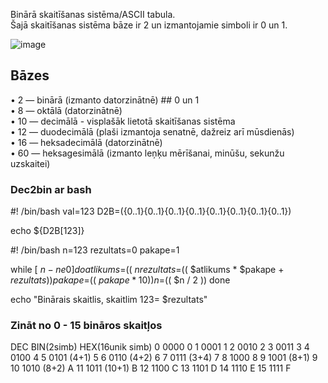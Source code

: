 Binārā skaitīšanas sistēma/ASCII tabula.  
Šajā skaitīšanas sistēma bāze ir 2 un izmantojamie simboli ir 0 un 1.

![image](https://www.mathcs.emory.edu/~cheung/Courses/170/Syllabus/05/FIGS/0/ASCII.jpg)  

## Bāzes
• 2 — binārā (izmanto datorzinātnē) ## 0 un 1  
• 8 — oktālā (datorzinātnē)  
• 10 — decimālā - visplašāk lietotā skaitīšanas sistēma  
• 12 — duodecimālā (plaši izmantoja senatnē, dažreiz arī mūsdienās)  
• 16 — heksadecimālā (datorzinātnē)  
• 60 — heksagesimālā (izmanto leņķu mērīšanai, minūšu, sekunžu uzskaitei)   

### Dec2bin ar bash

  #! /bin/bash
  val=123
  D2B=({0..1}{0..1}{0..1}{0..1}{0..1}{0..1}{0..1}{0..1})

echo ${D2B[123]}

 #! /bin/bash
 n=123
 rezultats=0
 pakape=1

 while [ $n -ne 0 ]
 do
        atlikums=$(( $n % 2 ))
        rezultats=$(( $atlikums * $pakape + $rezultats ))
        pakape=$(( $pakape * 10 ))
        n=$(( $n / 2 ))
 done

 echo "Binārais skaitlis, skaitlim 123= $rezultats"
### Zināt no 0 - 15 bināros skaitļos

DEC BIN(2simb)   HEX(16unik simb)
0    0000         0
1    0001         1
2    0010         2
3    0011         3
4    0100         4
5    0101  (4+1)  5
6    0110 (4+2)   6
7    0111 (3+4)   7
8    1000         8
9    1001 (8+1)   9
10   1010 (8+2)   A
11   1011 (10+1)  B
12   1100         C
13   1101         D
14   1110         E
15   1111         F
